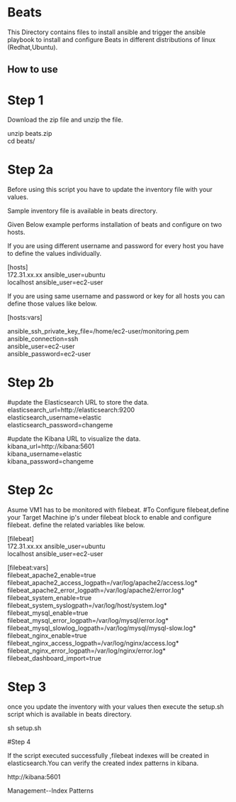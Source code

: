 # Beats

This Directory contains files to install ansible and trigger the ansible playbook to install and configure Beats in different distributions of linux (Redhat,Ubuntu).

## How to use 

# Step 1
Download the zip file and unzip the file.

  unzip beats.zip                                                                                                                     
  cd beats/ 

 # Step 2a
 Before using this script you have to update the inventory file with your values. 

Sample inventory file is available in beats directory.
 
 Given Below example performs installation of beats and configure on two hosts.

 If you are using different username and password for every host you have to define the values individually. 
 
 [hosts]                                                                                                                                 
 172.31.xx.xx        ansible_user=ubuntu                                                                                                 
 localhost           ansible_user=ec2-user                                                                                               

If you are using same username and password or key for all hosts you can define those values like below.

[hosts:vars]                                                                                                                             

ansible_ssh_private_key_file=/home/ec2-user/monitoring.pem                                                                               
ansible_connection=ssh                                                                                                                   
ansible_user=ec2-user                                                                                                             
ansible_password=ec2-user                                                   

# Step 2b
#update the Elasticsearch URL to store the data.                                                                                        
elasticsearch_url=http://elasticsearch:9200                                                                                          
elasticsearch_username=elastic                                                                                
elasticsearch_password=changeme                                                        
                                                                                        
#update the Kibana URL to visualize the data.                                                                                           
kibana_url=http://kibana:5601                                                                                                     
kibana_username=elastic                                                                                      
kibana_password=changeme           

# Step 2c
Asume VM1 has to be monitored with filebeat.
#To Configure filebeat,define your Target Machine ip's under filebeat block to enable and configure filebeat. define the related variables like below.
 
[filebeat]                                                                                                                               
172.31.xx.xx        ansible_user=ubuntu                                                                                                 
localhost           ansible_user=ec2-user                                                                                               
                                                                                                                              
[filebeat:vars]                                                                                                                         
filebeat_apache2_enable=true                                                                                                            
filebeat_apache2_access_logpath=/var/log/apache2/access.log*                                                                            
filebeat_apache2_error_logpath=/var/log/apache2/error.log*                                                                               
filebeat_system_enable=true                                                                                                             
filebeat_system_syslogpath=/var/log/host/system.log*                                                                                    
filebeat_mysql_enable=true                                                                                                               
filebeat_mysql_error_logpath=/var/log/mysql/error.log*                                                                                  
filebeat_mysql_slowlog_logpath=/var/log/mysql/mysql-slow.log*                                                                           
filebeat_nginx_enable=true                                                                                                              
filebeat_nginx_access_logpath=/var/log/nginx/access.log*                                                                                 
filebeat_nginx_error_logpath=/var/log/nginx/error.log*  
filebeat_dashboard_import=true                                                               

# Step 3
once you update the inventory with your values then execute the setup.sh script which is available in beats directory.

sh setup.sh

#Step 4

If the script executed successfully ,filebeat indexes will be created in elasticsearch.You can verify the created index patterns in kibana.

http://kibana:5601                        

Management--Index Patterns
